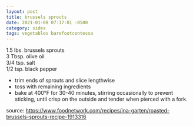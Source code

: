 ```yaml
---
layout: post
title: brussels sprouts
date: 2021-01-08 07:17:01 -0500
category: sides
tags: vegetables barefootcontessa
---
```

1.5 lbs. brussels sprouts  
3 Tbsp. olive oil  
3/4 tsp. salt  
1/2 tsp. black pepper  
* trim ends of sprouts and slice lengthwise
* toss with remaining ingredients
* bake at 400°F for 30-40 minutes, stirring occasionally to prevent sticking, until
  crisp on the outside and tender when pierced with a fork.

source: <https://www.foodnetwork.com/recipes/ina-garten/roasted-brussels-sprouts-recipe-1913316>
